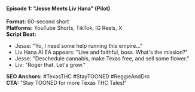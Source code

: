 #### **Episode 1: "Jesse Meets Liv Hana" (Pilot)**

**Format:** 60-second short  
**Platforms:** YouTube Shorts, TikTok, IG Reels, X  
**Script Beat:**

- Jesse: "Yo, I need some help running this empire..."
- Liv Hana AI EA appears: "Live and faithful, boss. What's the mission?"
- Jesse: "Deschedule cannabis, make Texas free, and sell some flower."
- Liv: "Roger that. Let's grow."

**SEO Anchors:** #TexasTHC #StayTOONED #ReggieAndDro  
**CTA:** "Stay TOONED for more Texas THC Tales!"
